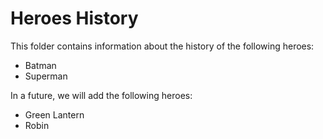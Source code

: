 # Heroes History
This folder contains information about the history of the following heroes:
* Batman
* Superman

In a future, we will add the following heroes:
* Green Lantern
* Robin

